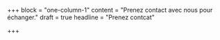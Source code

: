 +++
block = "one-column-1"
content = "Prenez contact avec nous pour échanger."
draft = true
headline = "Prenez contcat"

+++
